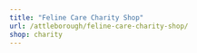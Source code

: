 ```yaml
---
title: "Feline Care Charity Shop"
url: /attleborough/feline-care-charity-shop/
shop: charity
---
```

